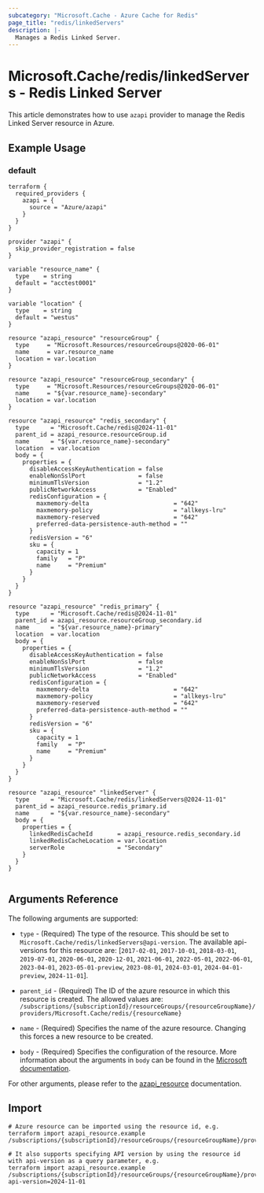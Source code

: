 ```yaml
---
subcategory: "Microsoft.Cache - Azure Cache for Redis"
page_title: "redis/linkedServers"
description: |-
  Manages a Redis Linked Server.
---
```


# Microsoft.Cache/redis/linkedServers - Redis Linked Server

This article demonstrates how to use `azapi` provider to manage the Redis Linked Server resource in Azure.

## Example Usage

### default

```hcl
terraform {
  required_providers {
    azapi = {
      source = "Azure/azapi"
    }
  }
}

provider "azapi" {
  skip_provider_registration = false
}

variable "resource_name" {
  type    = string
  default = "acctest0001"
}

variable "location" {
  type    = string
  default = "westus"
}

resource "azapi_resource" "resourceGroup" {
  type     = "Microsoft.Resources/resourceGroups@2020-06-01"
  name     = var.resource_name
  location = var.location
}

resource "azapi_resource" "resourceGroup_secondary" {
  type     = "Microsoft.Resources/resourceGroups@2020-06-01"
  name     = "${var.resource_name}-secondary"
  location = var.location
}

resource "azapi_resource" "redis_secondary" {
  type      = "Microsoft.Cache/redis@2024-11-01"
  parent_id = azapi_resource.resourceGroup.id
  name      = "${var.resource_name}-secondary"
  location  = var.location
  body = {
    properties = {
      disableAccessKeyAuthentication = false
      enableNonSslPort               = false
      minimumTlsVersion              = "1.2"
      publicNetworkAccess            = "Enabled"
      redisConfiguration = {
        maxmemory-delta                        = "642"
        maxmemory-policy                       = "allkeys-lru"
        maxmemory-reserved                     = "642"
        preferred-data-persistence-auth-method = ""
      }
      redisVersion = "6"
      sku = {
        capacity = 1
        family   = "P"
        name     = "Premium"
      }
    }
  }
}

resource "azapi_resource" "redis_primary" {
  type      = "Microsoft.Cache/redis@2024-11-01"
  parent_id = azapi_resource.resourceGroup_secondary.id
  name      = "${var.resource_name}-primary"
  location  = var.location
  body = {
    properties = {
      disableAccessKeyAuthentication = false
      enableNonSslPort               = false
      minimumTlsVersion              = "1.2"
      publicNetworkAccess            = "Enabled"
      redisConfiguration = {
        maxmemory-delta                        = "642"
        maxmemory-policy                       = "allkeys-lru"
        maxmemory-reserved                     = "642"
        preferred-data-persistence-auth-method = ""
      }
      redisVersion = "6"
      sku = {
        capacity = 1
        family   = "P"
        name     = "Premium"
      }
    }
  }
}

resource "azapi_resource" "linkedServer" {
  type      = "Microsoft.Cache/redis/linkedServers@2024-11-01"
  parent_id = azapi_resource.redis_primary.id
  name      = "${var.resource_name}-secondary"
  body = {
    properties = {
      linkedRedisCacheId       = azapi_resource.redis_secondary.id
      linkedRedisCacheLocation = var.location
      serverRole               = "Secondary"
    }
  }
}


```



## Arguments Reference

The following arguments are supported:

* `type` - (Required) The type of the resource. This should be set to `Microsoft.Cache/redis/linkedServers@api-version`. The available api-versions for this resource are: [`2017-02-01`, `2017-10-01`, `2018-03-01`, `2019-07-01`, `2020-06-01`, `2020-12-01`, `2021-06-01`, `2022-05-01`, `2022-06-01`, `2023-04-01`, `2023-05-01-preview`, `2023-08-01`, `2024-03-01`, `2024-04-01-preview`, `2024-11-01`].

* `parent_id` - (Required) The ID of the azure resource in which this resource is created. The allowed values are:  
  `/subscriptions/{subscriptionId}/resourceGroups/{resourceGroupName}/providers/Microsoft.Cache/redis/{resourceName}`

* `name` - (Required) Specifies the name of the azure resource. Changing this forces a new resource to be created.

* `body` - (Required) Specifies the configuration of the resource. More information about the arguments in `body` can be found in the [Microsoft documentation](https://learn.microsoft.com/en-us/azure/templates/Microsoft.Cache/redis/linkedServers?pivots=deployment-language-terraform).

For other arguments, please refer to the [azapi_resource](https://registry.terraform.io/providers/Azure/azapi/latest/docs/resources/resource) documentation.

## Import

 ```shell
 # Azure resource can be imported using the resource id, e.g.
 terraform import azapi_resource.example /subscriptions/{subscriptionId}/resourceGroups/{resourceGroupName}/providers/Microsoft.Cache/redis/{resourceName}/linkedServers/{resourceName}
 
 # It also supports specifying API version by using the resource id with api-version as a query parameter, e.g.
 terraform import azapi_resource.example /subscriptions/{subscriptionId}/resourceGroups/{resourceGroupName}/providers/Microsoft.Cache/redis/{resourceName}/linkedServers/{resourceName}?api-version=2024-11-01
 ```
